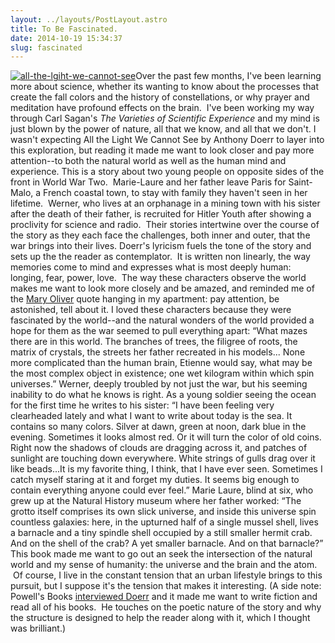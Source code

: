 ```yaml
---
layout: ../layouts/PostLayout.astro
title: To Be Fascinated. 
date: 2014-10-19 15:34:37
slug: fascinated
---
```


[![all-the-lgiht-we-cannot-see](http://akindoflibrary.com/wp-content/uploads/2014/10/all-the-lgiht-we-cannot-see-200x300.jpg)](http://akindoflibrary.com/wp-content/uploads/2014/10/all-the-lgiht-we-cannot-see.jpg)Over the past few months, I've been learning more about science, whether its wanting to know about the processes that create the fall colors and the history of constellations, or why prayer and meditation have profound effects on the brain.  I've been working my way through Carl Sagan's _The Varieties of Scientific Experience_ and my mind is just blown by the power of nature, all that we know, and all that we don't. I wasn't expecting All the Light We Cannot See by Anthony Doerr to layer into this exploration, but reading it made me want to look closer and pay more attention--to both the natural world as well as the human mind and experience. This is a story about two young people on opposite sides of the front in World War Two.  Marie-Laure and her father leave Paris for Saint-Malo, a French coastal town, to stay with family they haven't seen in her lifetime.  Werner, who lives at an orphanage in a mining town with his sister after the death of their father, is recruited for Hitler Youth after showing a proclivity for science and radio.  Their stories intertwine over the course of the story as they each face the challenges, both inner and outer, that the war brings into their lives. Doerr's lyricism fuels the tone of the story and sets up the the reader as contemplator.  It is written non linearly, the way memories come to mind and expresses what is most deeply human: longing, fear, power, love.  The way these characters observe the world makes me want to look more closely and be amazed, and reminded me of the [Mary Oliver](http://akindoflibrary.com/the-magic-of-paying-attention-mary-olivers-a-thousand-mornings/) quote hanging in my apartment: pay attention, be astonished, tell about it. I loved these characters because they were fascinated by the world--and the natural wonders of the world provided a hope for them as the war seemed to pull everything apart: “What mazes there are in this world. The branches of trees, the filigree of roots, the matrix of crystals, the streets her father recreated in his models... None more complicated than the human brain, Etienne would say, what may be the most complex object in existence; one wet kilogram within which spin universes.” Werner, deeply troubled by not just the war, but his seeming inability to do what he knows is right. As a young soldier seeing the ocean for the first time he writes to his sister: “I have been feeling very clearheaded lately and what I want to write about today is the sea. It contains so many colors. Silver at dawn, green at noon, dark blue in the evening. Sometimes it looks almost red. Or it will turn the color of old coins. Right now the shadows of clouds are dragging across it, and patches of sunlight are touching down everywhere. White strings of gulls drag over it like beads...It is my favorite thing, I think, that I have ever seen. Sometimes I catch myself staring at it and forget my duties. It seems big enough to contain everything anyone could ever feel.” Marie Laure, blind at six, who grew up at the Natural History museum where her father worked: “The grotto itself comprises its own slick universe, and inside this universe spin countless galaxies: here, in the upturned half of a single mussel shell, lives a barnacle and a tiny spindle shell occupied by a still smaller hermit crab. And on the shell of the crab? A yet smaller barnacle. And on that barnacle?” This book made me want to go out an seek the intersection of the natural world and my sense of humanity: the universe and the brain and the atom.  Of course, I live in the constant tension that an urban lifestyle brings to this pursuit, but I suppose it's the tension that makes it interesting. (A side note: Powell's Books [interviewed Doerr](http://www.powells.com/blog/http://www.powells.com/blog/interviews/anthony-doerr-the-powells-com-interview-by-jill/) and it made me want to write fiction and read all of his books.  He touches on the poetic nature of the story and why the structure is designed to help the reader along with it, which I thought was brilliant.)